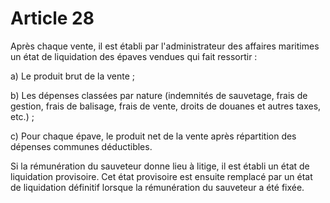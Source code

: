 # Article 28

Après chaque vente, il est établi par l'administrateur des affaires maritimes un état de liquidation des épaves vendues qui fait ressortir :

a) Le produit brut de la vente ;

b) Les dépenses classées par nature (indemnités de sauvetage, frais de gestion, frais de balisage, frais de vente, droits de douanes et autres taxes, etc.) ;

c) Pour chaque épave, le produit net de la vente après répartition des dépenses communes déductibles.

Si la rémunération du sauveteur donne lieu à litige, il est établi un état de liquidation provisoire. Cet état provisoire est ensuite remplacé par un état de liquidation définitif lorsque la rémunération du sauveteur a été fixée.
